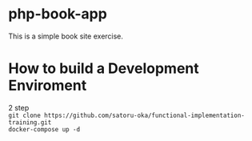 # php-book-app
This is a simple book site exercise.
# How to build a Development Enviroment
2 step<br>
`git clone https://github.com/satoru-oka/functional-implementation-training.git`<br>
`docker-compose up -d`
